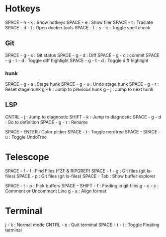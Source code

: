 # Hotkeys

SPACE - h - k                 : Show hotkeys
SPACE - e                     : Show filer
SPACE - t                     : Traslate
SPACE - d - t                 : Open docker tools
SPACE - t - s - c             : Toggle spell check

## Git

SPACE - g - s                 : Git status
SPACE - g - d                 : Diff
SPACE - g - c                 : commit
SPACE - g - t - d             : Toggle diff highlight
SPACE - g - t - d             : Toggle diff highlight

### hunk
SPACE - g - a                 : Stage hunk
SPACE - g - u                 : Undo stage hunk
SPACE - g - r                 : Reset stage hunk
g - k                         : Jump to previous hunk
g - j                         : Jump to next hunk

## LSP
CNTRL - j                     : Jump to diagnostic
SHIFT - k                     : Jump to diagnostic
SPACE - g - d                 : Go to definition
SPACE - g - r                 : Rename

SPACE - ENTER                 : Color picker
SPACE - t                     : Toggle nerdtree
SPACE - SPACE - u             : Toggle UndoTree
# Telescope
SPACE - f - f                 : Find Files (FZF & RIPGREP)
SPACE - f - g                 : Git files (git ls-files)
SPACE - p                     : Git files (git ls-files)
SPACE - Tab                   : Show buffer explorer

SPACE - t - p                 : Pick buffers
SPACE - SHIFT - f             : Finding in git files
g - c - c                     : Comment or Uncomment Line
g - a                         : Align format

# Terminal
j - k                         : Normal mode
CNTRL - q                     : Quit terminal
SPACE - t - t                 : Toggle Floating terminal
